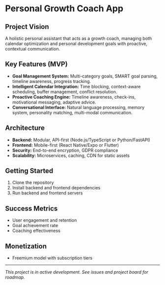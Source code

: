 # Personal Growth Coach App

## Project Vision
A holistic personal assistant that acts as a growth coach, managing both calendar optimization and personal development goals with proactive, contextual communication.

## Key Features (MVP)
- **Goal Management System:** Multi-category goals, SMART goal parsing, timeline awareness, progress tracking.
- **Intelligent Calendar Integration:** Time blocking, context-aware scheduling, buffer management, conflict resolution.
- **Proactive Coaching Engine:** Timeline awareness, check-ins, motivational messaging, adaptive advice.
- **Conversational Interface:** Natural language processing, memory system, personality matching, multi-modal communication.

## Architecture
- **Backend:** Modular, API-first (Node.js/TypeScript or Python/FastAPI)
- **Frontend:** Mobile-first (React Native/Expo or Flutter)
- **Security:** End-to-end encryption, GDPR compliance
- **Scalability:** Microservices, caching, CDN for static assets

## Getting Started
1. Clone the repository
2. Install backend and frontend dependencies
3. Run backend and frontend servers

## Success Metrics
- User engagement and retention
- Goal achievement rate
- Coaching effectiveness

## Monetization
- Freemium model with subscription tiers

---

*This project is in active development. See issues and project board for roadmap.*
